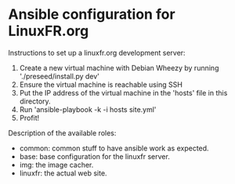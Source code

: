 Ansible configuration for LinuxFR.org
=====================================

Instructions to set up a linuxfr.org development server:

1. Create a new virtual machine with Debian Wheezy by running
   './preseed/install.py dev'
2. Ensure the virtual machine is reachable using SSH
3. Put the IP address of the virtual machine in the 'hosts' file in this
   directory.
4. Run 'ansible-playbook -k -i hosts site.yml'
5. Profit!

Description of the available roles:

* common: common stuff to have ansible work as expected.
* base: base configuration for the linuxfr server.
* img: the image cacher.
* linuxfr: the actual web site.
